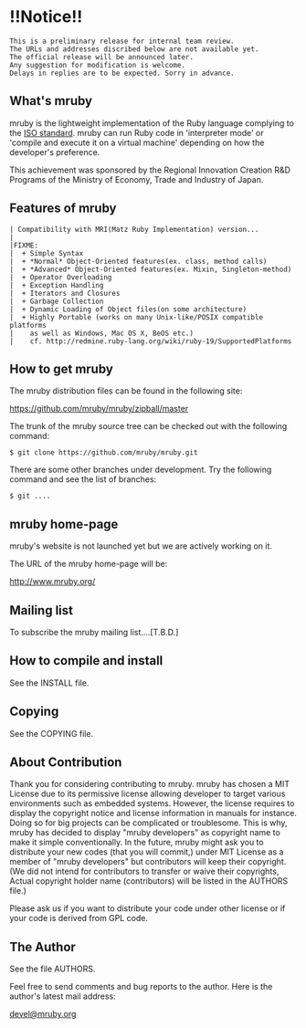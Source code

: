 # !!Notice!!
    This is a preliminary release for internal team review.
    The URLs and addresses discribed below are not available yet.
    The official release will be announced later.
    Any suggestion for modification is welcome.
    Delays in replies are to be expected. Sorry in advance.

## What's mruby

mruby is the lightweight implementation of the Ruby language complying to
the [ISO standard](http://www.ipa.go.jp/about/press/20120402_2.html). 
mruby can run Ruby code in 'interpreter mode' or 'compile and execute it on a virtual machine' depending on how the developer's preference.

This achievement was sponsored by the Regional Innovation Creation R&D Programs of
the Ministry of Economy, Trade and Industry of Japan.


## Features of mruby

    | Compatibility with MRI(Matz Ruby Implementation) version... 
    |
    |FIXME:
    |  + Simple Syntax
    |  + *Normal* Object-Oriented features(ex. class, method calls)
    |  + *Advanced* Object-Oriented features(ex. Mixin, Singleton-method)
    |  + Operator Overloading
    |  + Exception Handling
    |  + Iterators and Closures
    |  + Garbage Collection
    |  + Dynamic Loading of Object files(on some architecture)
    |  + Highly Portable (works on many Unix-like/POSIX compatible platforms
    |    as well as Windows, Mac OS X, BeOS etc.)
    |    cf. http://redmine.ruby-lang.org/wiki/ruby-19/SupportedPlatforms


## How to get mruby

The mruby distribution files can be found in the following site:

  https://github.com/mruby/mruby/zipball/master

The trunk of the mruby source tree can be checked out with the
following command:

    $ git clone https://github.com/mruby/mruby.git

There are some other branches under development.  Try the following
command and see the list of branches:

    $ git ....


## mruby home-page

mruby's website is not launched yet but we are actively working on it.

The URL of the mruby home-page will be:

  http://www.mruby.org/


## Mailing list

To subscribe the mruby mailing list....[T.B.D.]


## How to compile and install

See the INSTALL file.


## Copying

See the COPYING file.


## About Contribution

Thank you for considering contributing to mruby.
mruby has chosen a MIT License due to its permissive license allowing
developer to target various environments such as embedded systems.
However, the license requires to display the copyright notice and license
information in manuals for instance. Doing so for big projects can be 
complicated or troublesome.
This is why, mruby has decided to display "mruby developers" as copyright name
to make it simple conventionally.
In the future, mruby might ask you to distribute your new codes
(that you will commit,) under MIT License as a member of
"mruby developers" but contributors will keep their copyright.
(We did not intend for contributors to transfer or waive their copyrights,
 Actual copyright holder name (contributors) will be listed in the AUTHORS file.)

Please ask us if you want to distribute your code under other license
or if your code is derived from GPL code.


## The Author

See the file AUTHORS.


Feel free to send comments and bug reports to the author.  Here is the
author's latest mail address:

  devel@mruby.org



